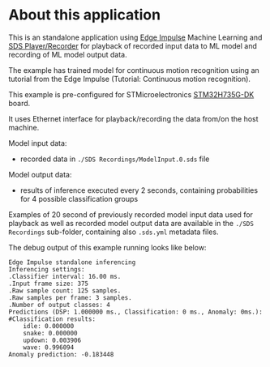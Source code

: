 # About this application

This is an standalone application using [Edge Impulse](https://edgeimpulse.com/) Machine Learning and
[SDS Player/Recorder](https://github.com/ARM-software/SDS-Framework) for playback of recorded input data to ML model and recording of ML model output data.

The example has trained model for continuous motion recognition using an tutorial from the Edge Impulse
(Tutorial: Continuous motion recognition).

This example is pre-configured for STMicroelectronics [STM32H735G-DK](https://www.st.com/en/evaluation-tools/stm32h735g-dk.html) board.

It uses Ethernet interface for playback/recording the data from/on the host machine.

Model input data:
- recorded data in `./SDS Recordings/ModelInput.0.sds` file

Model output data:
- results of inference executed every 2 seconds, containing probabilities for 4 possible classification groups

Examples of 20 second of previously recorded model input data used for playback as well as 
recorded model output data are available in the `./SDS Recordings` sub-folder, containing also
`.sds.yml` metadata files.

The debug output of this example running looks like below:

```
Edge Impulse standalone inferencing
Inferencing settings:
.Classifier interval: 16.00 ms.
.Input frame size: 375
.Raw sample count: 125 samples.
.Raw samples per frame: 3 samples.
.Number of output classes: 4
Predictions (DSP: 1.000000 ms., Classification: 0 ms., Anomaly: 0ms.): 
#Classification results:
    idle: 0.000000
    snake: 0.000000
    updown: 0.003906
    wave: 0.996094
Anomaly prediction: -0.183448
```
